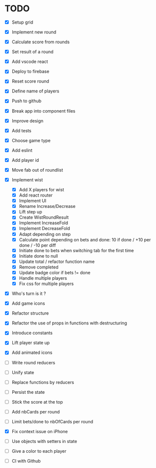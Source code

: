 # TODO

- [x] Setup grid
- [x] Implement new round
- [x] Calculate score from rounds
- [x] Set result of a round
- [x] Add vscode react
- [x] Deploy to firebase
- [x] Reset score round
- [x] Define name of players
- [x] Push to github
- [x] Break app into component files
- [x] Improve design
- [x] Add tests
- [x] Choose game type
- [x] Add eslint
- [x] Add player id
- [x] Move fab out of roundlist
- [x] Implement wist

  - [x] Add X players for wist
  - [x] Add react router
  - [x] Implement UI
  - [x] Rename Increase/Decrease
  - [x] Lift step up
  - [x] Create WistRoundResult
  - [x] Implement IncreaseFold
  - [x] Implement DecreaseFold
  - [x] Adapt depending on step
  - [x] Calculate point depending on bets and done: 10 if done / +10 per done / -10 per diff
  - [x] Initiate done to bets when switching tab for the first time
  - [x] Initiate done to null
  - [x] Update total / refactor function name
  - [x] Remove completed
  - [x] Update badge color if bets != done
  - [x] Handle multiple players
  - [x] Fix css for multiple players

- [x] Who's turn is it ?
- [x] Add game icons
- [x] Refactor structure
- [x] Refactor the use of props in functions with destructuring
- [x] Introduce constants
- [x] Lift player state up
- [x] Add animated icons
- [ ] Write round reducers
- [ ] Unify state
- [ ] Replace functions by reducers
- [ ] Persist the state
- [ ] Stick the score at the top
- [ ] Add nbCards per round
- [ ] Limit bets/done to nbOfCards per round
- [x] Fix context issue on iPhone
- [ ] Use objects with setters in state
- [ ] Give a color to each player
- [ ] CI with Github
